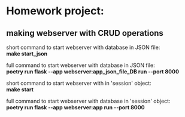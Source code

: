 # Homework project:
## making webserver with CRUD operations


short command to start webserver with database in JSON file:   
**make start_json**

full command to start webserver with database in JSON file:    
**poetry run flask --app webserver:app_json_file_DB run --port 8000**

short command to start webserver with in 'session' object:   
**make start**

full command to start webserver with database in 'session' object:   
**poetry run flask --app webserver:app run --port 8000**
